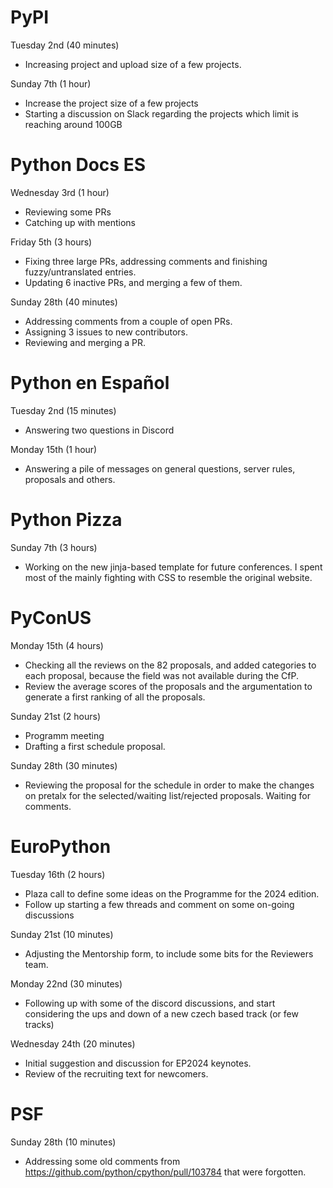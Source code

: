 # PyPI

Tuesday 2nd (40 minutes)

* Increasing project and upload size of a few projects.

Sunday 7th (1 hour)

* Increase the project size of a few projects
* Starting a discussion on Slack regarding the projects which limit
  is reaching around 100GB

# Python Docs ES

Wednesday 3rd (1 hour)

* Reviewing some PRs
* Catching up with mentions

Friday 5th (3 hours)

* Fixing three large PRs, addressing comments and finishing fuzzy/untranslated
    entries.
* Updating 6 inactive PRs, and merging a few of them.

Sunday 28th (40 minutes)

* Addressing comments from a couple of open PRs.
* Assigning 3 issues to new contributors.
* Reviewing and merging a PR.

# Python en Español

Tuesday 2nd (15 minutes)

* Answering two questions in Discord

Monday 15th (1 hour)

* Answering a pile of messages on general questions, server rules,
  proposals and others.

# Python Pizza

Sunday 7th (3 hours)

* Working on the new jinja-based template for future conferences.
  I spent most of the mainly fighting with CSS to resemble
  the original website.

# PyConUS

Monday 15th (4 hours)

* Checking all the reviews on the 82 proposals, and added categories
  to each proposal, because the field was not available during
  the CfP.
* Review the average scores of the proposals and the argumentation
  to generate a first ranking of all the proposals.

Sunday 21st (2 hours)

* Programm meeting
* Drafting a first schedule proposal.

Sunday 28th (30 minutes)

* Reviewing the proposal for the schedule in order
  to make the changes on pretalx for the selected/waiting list/rejected
  proposals. Waiting for comments.

# EuroPython

Tuesday 16th (2 hours)

* Plaza call to define some ideas on the Programme for the 2024
  edition.
* Follow up starting a few threads and comment on some on-going
  discussions

Sunday 21st (10 minutes)

* Adjusting the Mentorship form, to include some bits for the Reviewers
  team.

Monday 22nd (30 minutes)

* Following up with some of the discord discussions, and start
  considering the ups and down of a new czech based track (or few tracks)

Wednesday 24th (20 minutes)

* Initial suggestion and discussion for EP2024 keynotes.
* Review of the recruiting text for newcomers.

# PSF

Sunday 28th (10 minutes)

* Addressing some old comments from https://github.com/python/cpython/pull/103784
  that were forgotten.
